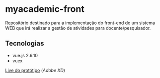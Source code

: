 # myacademic-front
Repositório destinado para a implementação do front-end de um sistema WEB que irá realizar a gestão de atividades para docente/pesquisador.

## Tecnologias
- vue.js 2.6.10
- vuex

[Live do protótipo](https://xd.adobe.com/view/e7428e5e-1892-45eb-4783-34d65ee3c041-9173/?fullscreen) (_Adobe XD_)
